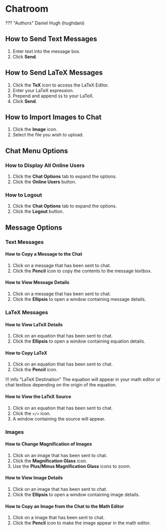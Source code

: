 # Chatroom

??? "Authors"
Daniel Hugh (hughdani)

## How to Send Text Messages

1. Enter text into the message box.
2. Click **Send**.

## How to Send LaTeX Messages

1. Click the **TeX** icon to access the LaTeX Editor.
2. Enter your LaTeX expression.
3. Prepend and append `$$` to your LaTeX.
4. Click **Send**.

## How to Import Images to Chat

1. Click the **Image** icon.
2. Select the file you wish to upload.

## Chat Menu Options

### How to Display All Online Users

1. Click the **Chat Options** tab to expand the options.
2. Click the **Online Users** button.

### How to Logout

1. Click the **Chat Options** tab to expand the options.
2. Click the **Logout** button.

## Message Options

### Text Messages

#### How to Copy a Message to the Chat

1. Click on a message that has been sent to chat.
2. Click the **Pencil** icon to copy the contents to the message textbox.

#### How to View Message Details

1. Click on a message that has been sent to chat.
2. Click the **Ellipsis** to open a window containing message details.

### LaTeX Messages

#### How to View LaTeX Details

1. Click on an equation that has been sent to chat.
2. Click the **Ellipsis** to open a window containing equation details.

#### How to Copy LaTeX

1. Click on an equation that has been sent to chat.
2. Click the **Pencil** icon.

!!! info "LaTeX Destination"
The equation will appear in your math editor or chat textbox depending on the origin of the equation.

#### How to View the LaTeX Source

1. Click on an equation that has been sent to chat.
2. Click the `</>` icon.
3. A window containing the source will appear.

### Images

#### How to Change Magnification of Images

1. Click on an image that has been sent to chat.
2. Click the **Magnification Glass** icon.
3. Use the **Plus/Minus Magnification Glass** icons to zoom.

#### How to View Image Details

1. Click on an image that has been sent to chat.
2. Click the **Ellipsis** to open a window containing image details.

#### How to Copy an Image from the Chat to the Math Editor

1. Click on a image that has been sent to chat.
2. Click the **Pencil** icon to make the image appear in the math editor.
